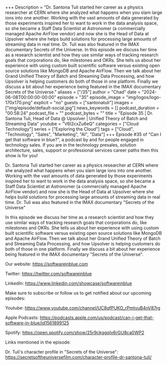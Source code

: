 +++
Description = "Dr. Santona Tuli started her career as a physics researcher at CERN where she analyzed what happens when you slam large ions into one another.  Working with the vast amounts of data generated by those experiments inspired her to want to work in the data analysis space, so she became a Staff Data Scientist at Astronomer (a commercially managed Apache AirFlow vendor) and now she is the Head of Data at Upsolver where she helps build solutions for processing large amounts of streaming data in real time. Dr. Tuli was also featured in the IMAX documentary Secrets of the Universe. In this episode we discuss her time as a research scientist and how they use similar ways of tracking research goals that corporations do, like milestones and OKRs. She tells us about her experience with using custom built scientific software versus existing open source solutions like MongoDB and Apache AirFlow. Then we talk about her Grand Unified Theory of Batch and Streaming Data Processing, and how Upsolver is helping customers do both of those in one platform. Finally we discuss a bit about her experience being featured in the IMAX documentary Secrets of the Universe."
aliases = ["/35"]
author = "Chad"
date = "2024-06-08T00:00:00-00:00"
episode = "35"
episode_image = "img/logos/logo-170x170.png"
explicit = "no"
guests = ["santonatuli"]
images = ["img/episode/default-social.jpg"]
news_keywords = []
podcast_duration = "00:58:24"
podcast_file = ""
podcast_bytes = ""
title = "Episode 35 | Dr. Santona Tuli, Head of Data @ Upsolver | Unified Theory of Batch and Streaming Data"
youtube = "V6l2cxZu6eQ"
categories = ["Cloud Technology"]
series = ["Exploring the Cloud"]
tags = ["Cloud", "Technology", "Sales", "Marketing", "AI", "Data"]
+++
Episode #35 of "Can I get that software in blue?", a podcast by and for people engaged in technology sales. If you are in the technology presales, solution architecture, sales, support or professional services career paths then this show is for you!

Dr. Santona Tuli started her career as a physics researcher at CERN where she analyzed what happens when you slam large ions into one another. Working with the vast amounts of data generated by those experiments inspired her to want to work in the data analysis space, so she became a Staff Data Scientist at Astronomer (a commercially managed Apache AirFlow vendor) and now she is the Head of Data at Upsolver where she helps build solutions for processing large amounts of streaming data in real time. Dr. Tuli was also featured in the IMAX documentary "Secrets of the Universe"

In this episode we discuss her time as a research scientist and how they use similar ways of tracking research goals that corporations do, like milestones and OKRs. She tells us about her experience with using custom built scientific software versus existing open source solutions like MongoDB and Apache AirFlow. Then we talk about her Grand Unified Theory of Batch and Streaming Data Processing, and how Upsolver is helping customers do both of those in one platform. Finally we discuss a bit about her experience being featured in the IMAX documentary "Secrets of the Universe".

Our website: https://softwareinblue.com

Twitter: https://twitter.com/softwareinblue

LinkedIn: https://www.linkedin.com/showcase/softwareinblue

Make sure to subscribe or follow us to get notified about our upcoming episodes:

Youtube: https://www.youtube.com/channel/UC8qfPUKO_rPmtvuB4nV87rg

Apple Podcasts: https://podcasts.apple.com/us/podcast/can-i-get-that-software-in-blue/id1561899125

Spotify: https://open.spotify.com/show/25r9ckggqIv6rGU8ca0WP2

Links mentioned in the episode:

Dr. Tuli's character profile in "Secrets of the Universe": https://secretsoftheuniversefilm.com/character-profile-dr-santona-tuli/

